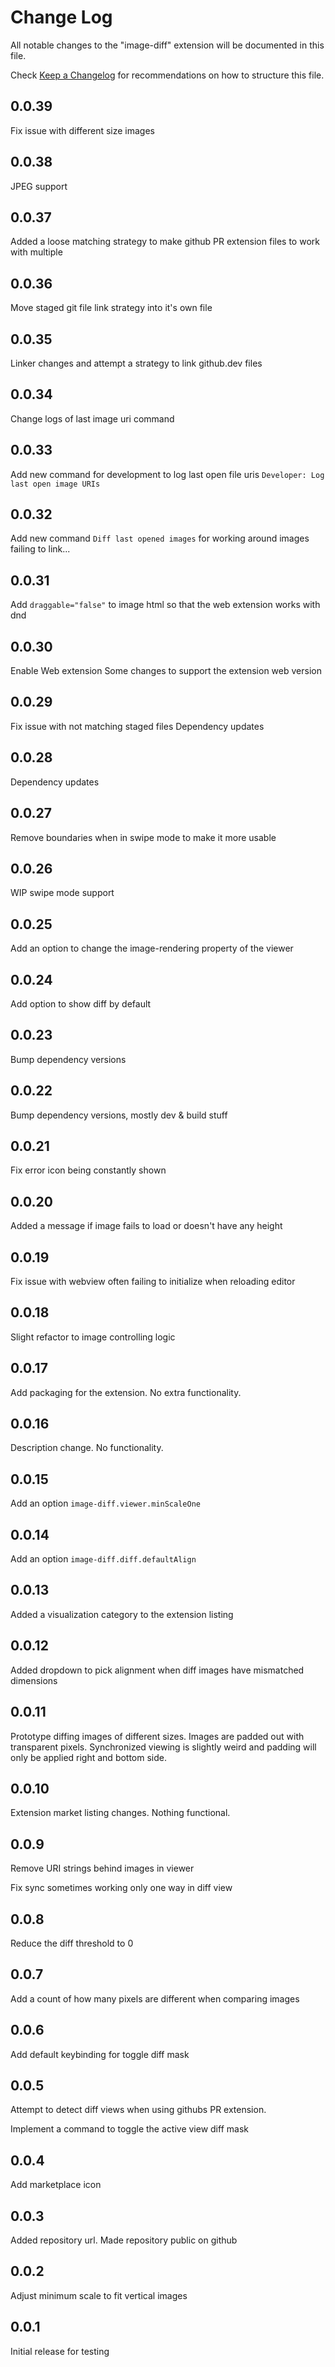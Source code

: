 # Change Log

All notable changes to the "image-diff" extension will be documented in this file.

Check [Keep a Changelog](http://keepachangelog.com/) for recommendations on how to structure this file.

## 0.0.39

Fix issue with different size images

## 0.0.38

JPEG support

## 0.0.37

Added a loose matching strategy to make github PR extension files to work with multiple 

## 0.0.36

Move staged git file link strategy into it's own file

## 0.0.35

Linker changes and attempt a strategy to link github.dev files

## 0.0.34

Change logs of last image uri command

## 0.0.33

Add new command for development to log last open file uris `Developer: Log last open image URIs`

## 0.0.32

Add new command `Diff last opened images` for working around images failing to
link...

## 0.0.31

Add `draggable="false"` to image html so that the web extension works with dnd

## 0.0.30

Enable Web extension
Some changes to support the extension web version

## 0.0.29

Fix issue with not matching staged files
Dependency updates

## 0.0.28

Dependency updates

## 0.0.27

Remove boundaries when in swipe mode to make it more usable

## 0.0.26

WIP swipe mode support

## 0.0.25

Add an option to change the image-rendering property of the viewer

## 0.0.24

Add option to show diff by default

## 0.0.23

Bump dependency versions

## 0.0.22

Bump dependency versions, mostly dev & build stuff

## 0.0.21

Fix error icon being constantly shown

## 0.0.20

Added a message if image fails to load or doesn't have any height

## 0.0.19

Fix issue with webview often failing to initialize when reloading editor

## 0.0.18

Slight refactor to image controlling logic

## 0.0.17

Add packaging for the extension. No extra functionality.

## 0.0.16

Description change. No functionality.

## 0.0.15

Add an option `image-diff.viewer.minScaleOne`

## 0.0.14

Add an option `image-diff.diff.defaultAlign`

## 0.0.13

Added a visualization category to the extension listing

## 0.0.12

Added dropdown to pick alignment when diff images have mismatched dimensions

## 0.0.11

Prototype diffing images of different sizes.
Images are padded out with transparent pixels.
Synchronized viewing is slightly weird and padding will only be applied right and bottom side.

## 0.0.10

Extension market listing changes. Nothing functional.

## 0.0.9

Remove URI strings behind images in viewer

Fix sync sometimes working only one way in diff view

## 0.0.8

Reduce the diff threshold to 0

## 0.0.7

Add a count of how many pixels are different when comparing images

## 0.0.6

Add default keybinding for toggle diff mask

## 0.0.5

Attempt to detect diff views when using githubs PR extension.

Implement a command to toggle the active view diff mask


## 0.0.4

Add marketplace icon

## 0.0.3

Added repository url. Made repository public on github

## 0.0.2

Adjust minimum scale to fit vertical images

## 0.0.1

Initial release for testing

